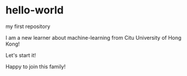 # hello-world

my first repository

I am a new learner about machine-learning from Citu University of Hong Kong!

Let's start it!

Happy to join this family!
